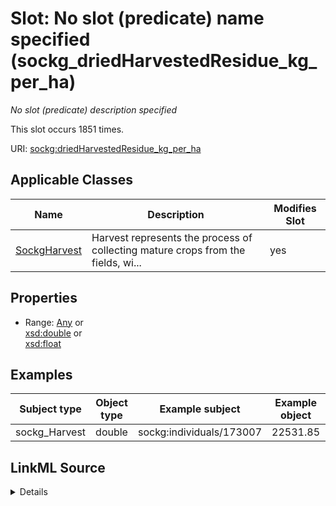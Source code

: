 

# Slot: No slot (predicate) name specified (sockg_driedHarvestedResidue_kg_per_ha)


_No slot (predicate) description specified_






This slot occurs 1851 times.


URI: [sockg:driedHarvestedResidue_kg_per_ha](https://idir.uta.edu/sockg-ontology/docs/driedHarvestedResidue_kg_per_ha)



<!-- no inheritance hierarchy -->





## Applicable Classes

| Name | Description | Modifies Slot |
| --- | --- | --- |
| [SockgHarvest](../classes/SockgHarvest.md) | Harvest represents the process of collecting mature crops from the fields, wi... |  yes  |







## Properties

* Range: [Any](../classes/Any.md)&nbsp;or&nbsp;<br />[xsd:double](http://www.w3.org/2001/XMLSchema#double)&nbsp;or&nbsp;<br />[xsd:float](http://www.w3.org/2001/XMLSchema#float)






## Examples

| Subject type | Object type | Example subject | Example object | Occurrences |
| --- | --- | --- | --- | --- |
| sockg_Harvest | double | sockg:individuals/173007 | 22531.85 | 1851 |




## LinkML Source

<details>

```yaml
name: sockg_driedHarvestedResidue_kg_per_ha
annotations:
  count:
    tag: count
    value: 1851
description: No slot (predicate) description specified
title: No slot (predicate) name specified
examples:
- object:
    example_object: '22531.85'
    example_object_type: double
    example_predicate: sockg:driedHarvestedResidue_kg_per_ha
    example_subject: sockg:individuals/173007
    example_subject_type: sockg_Harvest
from_schema: soc-kg
rank: 1000
domain: sockg_Harvest
slot_uri: sockg:driedHarvestedResidue_kg_per_ha
alias: sockg_driedHarvestedResidue_kg_per_ha
domain_of:
- sockg_Harvest
range: Any
any_of:
- range: double
- range: float

```
</details>